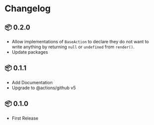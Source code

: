# Changelog

## 📦 0.2.0

* Allow implementations of `BaseAction` to declare they do not want to
  write anything by returning `null` or `undefined` from `render()`.
* Update packages

## 📦 0.1.1

* Add Documentation
* Upgrade to @actions/github v5

## 📦 0.1.0

* First Release
